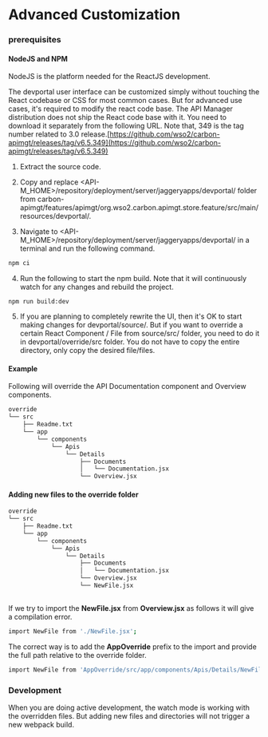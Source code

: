 # Advanced Customization

### prerequisites

#### NodeJS and NPM

NodeJS is the platform needed for the ReactJS development. 

The devportal user interface can be customized simply without touching the React codebase or CSS for most common cases. But for advanced use cases, it's required to modify the react code base. The API Manager distribution does not ship the React code base with it. You need to download it separately from the following URL. Note that, 349 is the tag number related to 3.0 release.[https://github.com/wso2/carbon-apimgt/releases/tag/v6.5.349](https://github.com/wso2/carbon-apimgt/releases/tag/v6.5.349)

1. Extract the source code.

2. Copy and replace <API-M_HOME>/repository/deployment/server/jaggeryapps/devportal/ folder from ‎⁨carbon-apimgt⁩/features⁩/apimgt⁩/org.wso2.carbon.apimgt.store.feature⁩/src⁩/main⁩/resources⁩/devportal/.

3. Navigate to <API-M_HOME>/repository/deployment/server/jaggeryapps/devportal/  in a terminal and run the following command.

```js
npm ci
```
4. Run the following to start the npm build. Note that it will continuously watch for any changes and rebuild the project.  
```
npm run build:dev
```
5. If you are planning to completely rewrite the UI, then it's OK to start making changes for devportal/source/. But if you want to override a certain React Component / File from source/src/ folder, you need to do it in devportal/override/src folder. You do not have to copy the entire directory, only copy the desired file/files.

#### Example
Following will override the API Documentation component and Overview components.
```sh
override
└── src
    ├── Readme.txt
    └── app
        └── components
            └── Apis
                └── Details
                    ├── Documents
                    │   └── Documentation.jsx
                    └── Overview.jsx
```

#### Adding new files to the override folder
```sh
override
└── src
    ├── Readme.txt
    └── app
        └── components
            └── Apis
                └── Details
                    ├── Documents
                    │   └── Documentation.jsx
                    └── Overview.jsx
                    └── NewFile.jsx
                    
```
If we try to import the **NewFile.jsx** from **Overview.jsx** as follows it will give a compilation error.

```sh
import NewFile from './NewFile.jsx';
```

The correct way is to add the **AppOverride** prefix to the import and provide the full path relative to the override folder.
```sh
import NewFile from 'AppOverride/src/app/components/Apis/Details/NewFile.jsx';
```

### Development

When you are doing active development, the watch mode is working with the overridden files. But adding new files and directories will not trigger a new webpack build.
